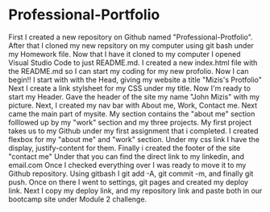 # Professional-Portfolio
First I created a new repository on Github named "Professional-Protfolio".
After that I cloned my new repsitory on my computer using git bash under my Homework file.
Now that I have it cloned to my computer I opened Visual Studio Code to just README.md.
I created a new index.html file with the README.md so I can start my coding for my new profolio.
Now I can begin!!
I start with with the Head, giving my website a title "Mizis's Protfolio"
Next I create a link stylsheet for my CSS under my title. 
Now I'm ready to start my Header.
Gave the header of the site my name "John Mizis" with my picture.
Next, I created my nav bar with About me, Work, Contact me. 
Next came the main part of mysite.
My section contains the "about me" section folllowed up by my "work" section and my three projects.
My first project takes us to my Github under my first assignment that i completed.
I created flexbox for my "about me" and "work" section. 
Under my css link I have the display, justify-content for them.
Finally i created the footer of the site "contact me"
Under that you can find the direct link to my linkedin, and email.com
Once I checked everything over I was ready to move it to my Github repository.
Using gitbash I git add -A, git commit -m, and finally git push.
Once on there I went to settings, git pages and created my deploy link.
Next I copy my deploy link, and my repository link and paste both in our bootcamp site under Module 2 challenge. 